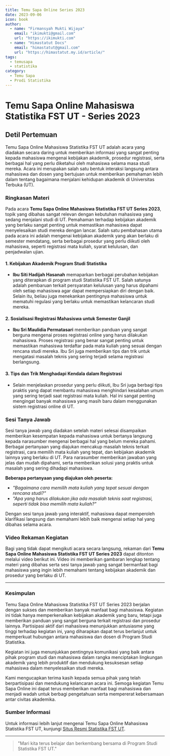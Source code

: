 ```yaml
--- 
title: Temu Sapa Online Series 2023
date: 2023-09-06
icon: book
author:
  - name: "Firmansyah Mukti Wijaya"
    email: "ikimukti@gmail.com"
    url: "https://ikimukti.com"
  - name: "Himastatut Docs"
    email: "himastatut@gmail.com"
    url: "https://himastatut.my.id/article/"
tags:
  - temusapa
  - statistika
category: 
  - Temu Sapa
  - Prodi Statistika
--- 
```


# Temu Sapa Online Mahasiswa Statistika FST UT - Series 2023

## Detil Pertemuan

Temu Sapa Online Mahasiswa Statistika FST UT adalah acara yang diadakan secara daring untuk memberikan informasi yang sangat penting kepada mahasiswa mengenai kebijakan akademik, prosedur registrasi, serta berbagai hal yang perlu diketahui oleh mahasiswa selama masa studi mereka. Acara ini merupakan salah satu bentuk interaksi langsung antara mahasiswa dan dosen yang bertujuan untuk memberikan pemahaman lebih dalam tentang bagaimana menjalani kehidupan akademik di Universitas Terbuka (UT).

### Ringkasan Materi

Pada acara **Temu Sapa Online Mahasiswa Statistika FST UT Series 2023**, topik yang dibahas sangat relevan dengan kebutuhan mahasiswa yang sedang menjalani studi di UT. Pemahaman terhadap kebijakan akademik yang berlaku sangat penting untuk memastikan mahasiswa dapat menyelesaikan studi mereka dengan lancar. Salah satu pembahasan utama pada acara ini adalah mengenai kebijakan akademik yang akan berlaku di semester mendatang, serta berbagai prosedur yang perlu diikuti oleh mahasiswa, seperti registrasi mata kuliah, syarat kelulusan, dan penjadwalan ujian.

#### 1. **Kebijakan Akademik Program Studi Statistika**
   - **Ibu Siti Hadijah Hasanah** memaparkan berbagai perubahan kebijakan yang diterapkan di program studi Statistika FST UT. Salah satunya adalah pembaruan terkait persyaratan kelulusan yang harus dipahami oleh setiap mahasiswa agar dapat mempersiapkan diri dengan baik. Selain itu, beliau juga menekankan pentingnya mahasiswa untuk mematuhi regulasi yang berlaku untuk memastikan kelancaran studi mereka.

#### 2. **Sosialisasi Registrasi Mahasiswa untuk Semester Ganjil**
   - **Ibu Sri Maulidia Permatasari** memberikan panduan yang sangat berguna mengenai proses registrasi online yang harus dilakukan mahasiswa. Proses registrasi yang benar sangat penting untuk memastikan mahasiswa terdaftar pada mata kuliah yang sesuai dengan rencana studi mereka. Ibu Sri juga memberikan tips dan trik untuk mengatasi masalah teknis yang sering terjadi selama registrasi berlangsung.

#### 3. **Tips dan Trik Menghadapi Kendala dalam Registrasi**
   - Selain menjelaskan prosedur yang perlu diikuti, Ibu Sri juga berbagi tips praktis yang dapat membantu mahasiswa menghindari kesalahan umum yang sering terjadi saat registrasi mata kuliah. Hal ini sangat penting mengingat banyak mahasiswa yang masih baru dalam menggunakan sistem registrasi online di UT.

### Sesi Tanya Jawab

Sesi tanya jawab yang diadakan setelah materi selesai disampaikan memberikan kesempatan kepada mahasiswa untuk bertanya langsung kepada narasumber mengenai berbagai hal yang belum mereka pahami. Berbagai pertanyaan yang diajukan mencakup masalah teknis terkait registrasi, cara memilih mata kuliah yang tepat, dan kebijakan akademik lainnya yang berlaku di UT. Para narasumber memberikan jawaban yang jelas dan mudah dipahami, serta memberikan solusi yang praktis untuk masalah yang sering dihadapi mahasiswa.

**Beberapa pertanyaan yang diajukan oleh peserta:**
- *"Bagaimana cara memilih mata kuliah yang tepat sesuai dengan rencana studi?"*
- *"Apa yang harus dilakukan jika ada masalah teknis saat registrasi, seperti tidak bisa memilih mata kuliah?"*

Dengan sesi tanya jawab yang interaktif, mahasiswa dapat memperoleh klarifikasi langsung dan memahami lebih baik mengenai setiap hal yang dibahas selama acara.

### Video Rekaman Kegiatan

Bagi yang tidak dapat mengikuti acara secara langsung, rekaman dari **Temu Sapa Online Mahasiswa Statistika FST UT Series 2023** dapat ditonton melalui video berikut ini. Video ini memberikan gambaran lengkap tentang materi yang dibahas serta sesi tanya jawab yang sangat bermanfaat bagi mahasiswa yang ingin lebih memahami tentang kebijakan akademik dan prosedur yang berlaku di UT.

<VidStack
  src="youtube/LoWFdx9Gucw?si=oBjFfPb1iAk6l1kf"
  title="Temu Sapa Online Mahasiswa Statistika FST UT Series 2023"
/>

--- 

### Kesimpulan

Temu Sapa Online Mahasiswa Statistika FST UT Series 2023 berjalan dengan sukses dan memberikan banyak manfaat bagi mahasiswa. Kegiatan ini tidak hanya memperkenalkan kebijakan akademik yang baru, tetapi juga memberikan panduan yang sangat berguna terkait registrasi dan prosedur lainnya. Partisipasi aktif dari mahasiswa menunjukkan antusiasme yang tinggi terhadap kegiatan ini, yang diharapkan dapat terus berlanjut untuk memperkuat hubungan antara mahasiswa dan dosen di Program Studi Statistika.

Kegiatan ini juga menunjukkan pentingnya komunikasi yang baik antara pihak program studi dan mahasiswa dalam rangka menciptakan lingkungan akademik yang lebih produktif dan mendukung kesuksesan setiap mahasiswa dalam menyelesaikan studi mereka.

Kami mengucapkan terima kasih kepada semua pihak yang telah berpartisipasi dan mendukung kelancaran acara ini. Semoga kegiatan Temu Sapa Online ini dapat terus memberikan manfaat bagi mahasiswa dan menjadi wadah untuk berbagi pengetahuan serta mempererat kebersamaan antar civitas akademika.

### Sumber Informasi

Untuk informasi lebih lanjut mengenai Temu Sapa Online Mahasiswa Statistika FST UT, kunjungi [Situs Resmi Statistika FST UT](https://statistika-fst.ut.ac.id).

--- 

> "Mari kita terus belajar dan berkembang bersama di Program Studi Statistika FST UT."
